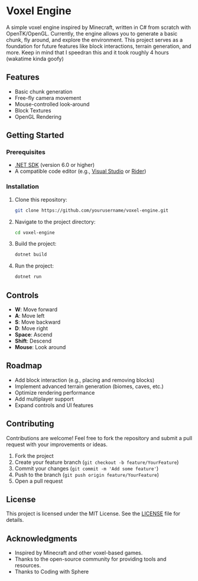 # Voxel Engine

A simple voxel engine inspired by Minecraft, written in C# from scratch with OpenTK/OpenGL. Currently, the engine allows you to generate a basic chunk, fly around, and explore the environment. This project serves as a foundation for future features like block interactions, terrain generation, and more.
Keep in mind that I speedran this and it took roughly 4 hours (wakatime kinda goofy)

## Features

- Basic chunk generation
- Free-fly camera movement
- Mouse-controlled look-around
- Block Textures
- OpenGL Rendering

## Getting Started

### Prerequisites

- [.NET SDK](https://dotnet.microsoft.com/download) (version 6.0 or higher)
- A compatible code editor (e.g., [Visual Studio](https://visualstudio.microsoft.com/) or [Rider](https://www.jetbrains.com/rider/))

### Installation

1. Clone this repository:

   ```bash
   git clone https://github.com/yourusername/voxel-engine.git
   ```

2. Navigate to the project directory:

   ```bash
   cd voxel-engine
   ```

3. Build the project:

   ```bash
   dotnet build
   ```

4. Run the project:

   ```bash
   dotnet run
   ```

## Controls

- **W**: Move forward
- **A**: Move left
- **S**: Move backward
- **D**: Move right
- **Space**: Ascend
- **Shift**: Descend
- **Mouse**: Look around

## Roadmap

- Add block interaction (e.g., placing and removing blocks)
- Implement advanced terrain generation (biomes, caves, etc.)
- Optimize rendering performance
- Add multiplayer support
- Expand controls and UI features

## Contributing

Contributions are welcome! Feel free to fork the repository and submit a pull request with your improvements or ideas.

1. Fork the project
2. Create your feature branch (`git checkout -b feature/YourFeature`)
3. Commit your changes (`git commit -m 'Add some feature'`)
4. Push to the branch (`git push origin feature/YourFeature`)
5. Open a pull request

## License
This project is licensed under the MIT License. See the [LICENSE](LICENSE) file for details.

## Acknowledgments

- Inspired by Minecraft and other voxel-based games.
- Thanks to the open-source community for providing tools and resources.
- Thanks to Coding with Sphere
